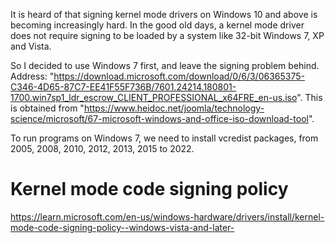 It is heard of that signing kernel mode drivers on Windows 10 and above is becoming increasingly hard. In the good old days, a kernel mode driver does not require signing to be loaded by a system like 32-bit Windows 7, XP and Vista.

So I decided to use Windows 7 first, and leave the signing problem behind. Address: "https://download.microsoft.com/download/0/6/3/06365375-C346-4D65-87C7-EE41F55F736B/7601.24214.180801-1700.win7sp1_ldr_escrow_CLIENT_PROFESSIONAL_x64FRE_en-us.iso". This is obtained from "https://www.heidoc.net/joomla/technology-science/microsoft/67-microsoft-windows-and-office-iso-download-tool".

To run programs on Windows 7, we need to install vcredist packages, from 2005, 2008, 2010, 2012, 2013, 2015 to 2022.

# Kernel mode code signing policy

https://learn.microsoft.com/en-us/windows-hardware/drivers/install/kernel-mode-code-signing-policy--windows-vista-and-later-
